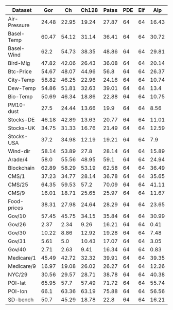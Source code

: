 | Dataset | Gor | Ch | Ch128 | Patas | PDE | Elf | Alp | LWC+Alp | Zstd |
|---|---|---|---|---|---|---|---|---|---|
| Air-Pressure | 24.48 | 22.95 | 19.24 | 27.87 | 64 | 64 | 16.43 | 64 | 9.39 |
| Basel-Temp | 60.47 | 54.12 | 31.14 | 36.41 | 64 | 64 | 30.72 | 64 | 18.44 |
| Basel-Wind | 62.2 | 54.73 | 38.35 | 48.86 | 64 | 64 | 29.81 | 64 | 14.66 |
| Bird-Mig | 47.82 | 42.06 | 26.43 | 36.08 | 64 | 64 | 20.14 | 64 | 21.02 |
| Btc-Price | 54.67 | 48.07 | 44.96 | 56.8 | 64 | 64 | 26.37 | 64 | 42.08 |
| City-Temp | 58.82 | 46.25 | 22.96 | 24.16 | 64 | 64 | 10.74 | 64 | 16.77 |
| Dew-Temp | 54.86 | 51.81 | 32.63 | 39.01 | 64 | 64 | 13.4 | 64 | 25.07 |
| Bio-Temp | 50.69 | 46.34 | 18.86 | 22.88 | 64 | 64 | 10.75 | 64 | 17.46 |
| PM10-dust | 27.5 | 24.44 | 13.66 | 19.9 | 64 | 64 | 8.56 | 64 | 7.78 |
| Stocks-DE | 46.18 | 42.89 | 13.63 | 20.77 | 64 | 64 | 11.01 | 64 | 10.54 |
| Stocks-UK | 34.75 | 31.33 | 16.76 | 21.49 | 64 | 64 | 12.59 | 64 | 10.28 |
| Stocks-USA | 37.2 | 34.98 | 12.19 | 19.21 | 64 | 64 | 7.9 | 64 | 8.56 |
| Wind-dir | 58.14 | 53.89 | 27.8 | 28.14 | 64 | 64 | 15.89 | 64 | 25.53 |
| Arade/4 | 58.0 | 55.56 | 48.95 | 59.1 | 64 | 64 | 24.94 | 64 | 33.9 |
| Blockchain | 62.89 | 58.29 | 53.19 | 62.58 | 64 | 64 | 36.49 | 64 | 43.97 |
| CMS/1 | 37.23 | 34.77 | 28.14 | 36.78 | 64 | 64 | 35.65 | 64 | 26.56 |
| CMS/25 | 64.35 | 59.53 | 57.2 | 70.09 | 64 | 64 | 41.11 | 64 | 58.27 |
| CMS/9 | 16.01 | 18.71 | 25.65 | 25.97 | 64 | 64 | 11.67 | 64 | 14.73 |
| Food-prices | 38.31 | 27.98 | 24.64 | 28.29 | 64 | 64 | 23.65 | 64 | 18.32 |
| Gov/10 | 57.45 | 45.75 | 34.15 | 35.84 | 64 | 64 | 30.99 | 64 | 28.09 |
| Gov/26 | 2.37 | 2.34 | 9.26 | 16.21 | 64 | 64 | 0.41 | 64 | 0.23 |
| Gov/30 | 10.22 | 8.86 | 12.92 | 19.28 | 64 | 64 | 7.48 | 64 | 4.48 |
| Gov/31 | 5.61 | 5.0 | 10.43 | 17.07 | 64 | 64 | 3.05 | 64 | 1.63 |
| Gov/40 | 2.71 | 2.63 | 9.41 | 16.34 | 64 | 64 | 0.83 | 64 | 0.46 |
| Medicare/1 | 45.49 | 42.72 | 32.32 | 39.91 | 64 | 64 | 39.35 | 64 | 31.18 |
| Medicare/9 | 16.97 | 19.08 | 26.02 | 26.27 | 64 | 64 | 12.26 | 64 | 15.03 |
| NYC/29 | 30.56 | 29.57 | 28.71 | 38.78 | 64 | 64 | 40.38 | 64 | 27.5 |
| POI-lat | 65.95 | 57.7 | 57.49 | 71.72 | 64 | 64 | 55.74 | 64 | 59.34 |
| POI-lon | 66.1 | 63.36 | 63.19 | 75.88 | 64 | 64 | 56.56 | 64 | 60.98 |
| SD-bench | 50.7 | 45.29 | 18.78 | 22.8 | 64 | 64 | 16.21 | 64 | 11.34 |
